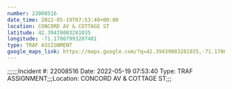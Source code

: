 ```yaml
---
number: 22008516
date_time: 2022-05-19T07:53:40+00:00
location: CONCORD AV & COTTAGE ST
latitude: 42.39439003281035
longitude: -71.17067993207401
type: TRAF ASSIGNMENT
google_maps_link: https://maps.google.com/?q=42.39439003281035,-71.17067993207401
---
```


;;;;;;Incident #: 22008516  Date: 2022-05-19 07:53:40   Type: TRAF ASSIGNMENT;;;Location: CONCORD AV & COTTAGE ST;;;

